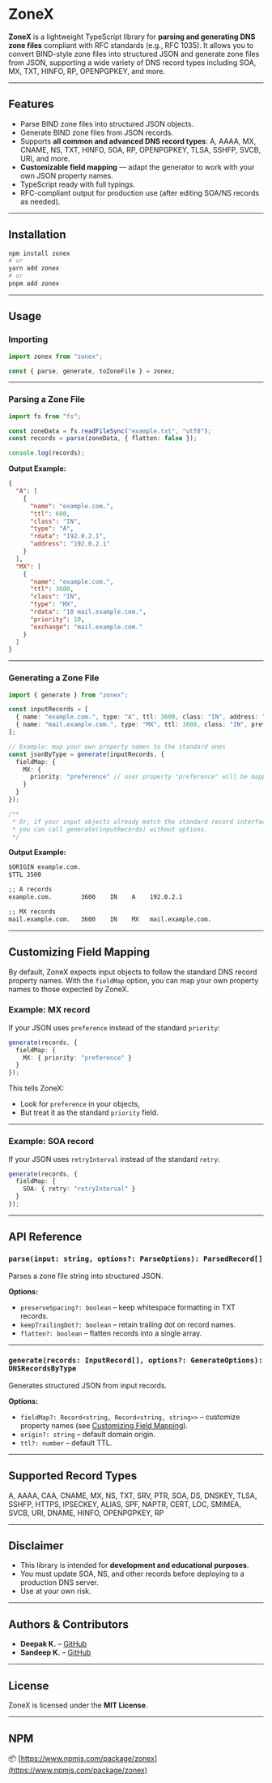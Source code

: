 # ZoneX

**ZoneX** is a lightweight TypeScript library for **parsing and generating DNS zone files** compliant with RFC standards (e.g., RFC 1035). It allows you to convert BIND-style zone files into structured JSON and generate zone files from JSON, supporting a wide variety of DNS record types including SOA, MX, TXT, HINFO, RP, OPENPGPKEY, and more.

---

## Features

* Parse BIND zone files into structured JSON objects.
* Generate BIND zone files from JSON records.
* Supports **all common and advanced DNS record types**: A, AAAA, MX, CNAME, NS, TXT, HINFO, SOA, RP, OPENPGPKEY, TLSA, SSHFP, SVCB, URI, and more.
* **Customizable field mapping** — adapt the generator to work with your own JSON property names.
* TypeScript ready with full typings.
* RFC-compliant output for production use (after editing SOA/NS records as needed).

---

## Installation

```bash
npm install zonex
# or
yarn add zonex
# or
pnpm add zonex
```

---

## Usage

### Importing

```ts
import zonex from "zonex";

const { parse, generate, toZoneFile } = zonex;
```

---

### Parsing a Zone File

```ts
import fs from "fs";

const zoneData = fs.readFileSync("example.txt", "utf8");
const records = parse(zoneData, { flatten: false });

console.log(records);
```

**Output Example:**

```json
{
  "A": [
    {
      "name": "example.com.",
      "ttl": 600,
      "class": "IN",
      "type": "A",
      "rdata": "192.0.2.1",
      "address": "192.0.2.1"
    }
  ],
  "MX": [
    {
      "name": "example.com.",
      "ttl": 3600,
      "class": "IN",
      "type": "MX",
      "rdata": "10 mail.example.com.",
      "priority": 10,
      "exchange": "mail.example.com."
    }
  ]
}
```

---

### Generating a Zone File

```ts
import { generate } from "zonex";

const inputRecords = [
  { name: "example.com.", type: "A", ttl: 3600, class: "IN", address: "192.0.2.1" },
  { name: "mail.example.com.", type: "MX", ttl: 3600, class: "IN", preference: 10, exchange: "mail.example.com." }
];

// Example: map your own property names to the standard ones
const jsonByType = generate(inputRecords, {
  fieldMap: {
    MX: {
      priority: "preference" // user property "preference" will be mapped to DNS field "priority"
    }
  }
});

/**
 * Or, if your input objects already match the standard record interfaces,
 * you can call generate(inputRecords) without options.
 */
```

**Output Example:**

```txt
$ORIGIN example.com.
$TTL 3500

;; A records
example.com.        3600    IN    A    192.0.2.1

;; MX records
mail.example.com.   3600    IN    MX   mail.example.com.
```

---

## Customizing Field Mapping

By default, ZoneX expects input objects to follow the standard DNS record property names.
With the `fieldMap` option, you can map your own property names to those expected by ZoneX.

### Example: MX record

If your JSON uses `preference` instead of the standard `priority`:

```ts
generate(records, {
  fieldMap: {
    MX: { priority: "preference" }
  }
});
```

This tells ZoneX:

* Look for `preference` in your objects,
* But treat it as the standard `priority` field.

---

### Example: SOA record

If your JSON uses `retryInterval` instead of the standard `retry`:

```ts
generate(records, {
  fieldMap: {
    SOA: { retry: "retryInterval" }
  }
});
```

---

## API Reference

### `parse(input: string, options?: ParseOptions): ParsedRecord[]`

Parses a zone file string into structured JSON.

**Options:**

* `preserveSpacing?: boolean` – keep whitespace formatting in TXT records.
* `keepTrailingDot?: boolean` – retain trailing dot on record names.
* `flatten?: boolean` – flatten records into a single array.

---

### `generate(records: InputRecord[], options?: GenerateOptions): DNSRecordsByType`

Generates structured JSON from input records.

**Options:**

* `fieldMap?: Record<string, Record<string, string>>` – customize property names (see [Customizing Field Mapping](#customizing-field-mapping)).
* `origin?: string` – default domain origin.
* `ttl?: number` – default TTL.

---

## Supported Record Types

A, AAAA, CAA, CNAME, MX, NS, TXT, SRV, PTR, SOA, DS, DNSKEY, TLSA, SSHFP, HTTPS, IPSECKEY, ALIAS, SPF, NAPTR, CERT, LOC, SMIMEA, SVCB, URI, DNAME, HINFO, OPENPGPKEY, RP

---

## Disclaimer

* This library is intended for **development and educational purposes**.
* You must update SOA, NS, and other records before deploying to a production DNS server.
* Use at your own risk.

---

## Authors & Contributors

* **Deepak K.** – [GitHub](https://github.com/thedeepakcodes)
* **Sandeep K.** – [GitHub](https://github.com/thesandeepcodes)

---

## License

ZoneX is licensed under the **MIT License**.

---

## NPM

📦 [https://www.npmjs.com/package/zonex](https://www.npmjs.com/package/zonex)